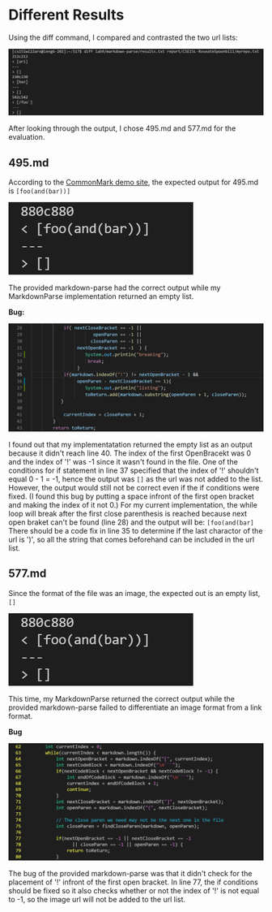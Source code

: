 # Different Results

Using the diff command, I compared and contrasted the two url lists:

![image](diff.jpg)

After looking through the output, I chose 495.md and 577.md for the evaluation.

## 495.md
According to the [CommonMark demo site](https://spec.commonmark.org/dingus/), the expected output for 495.md is `[foo(and(bar))]`

![image](880.jpg)

The provided markdown-parse had the correct output while my MarkdownParse implementation returned an empty list.

**Bug:**

![image](495Bug.jpg)

I found out that my implementatation returned the empty list as an output because it didn't reach line 40.
The index of the first OpenBracekt was 0 and the index of '!' was -1 since it wasn't found in the file. One of the conditions for if statement in line 37 specified that the index of '!' shouldn't equal 0 - 1 = -1, hence the output was `[]` as the url was not added to the list.
However, the output would still not be correct even if the if conditions were fixed. (I found this bug by putting a space infront of the first open bracket and making the index of it not 0.) For my current implementation, the while loop will break after the first close parenthesis is reached because next open braket can't be found (line 28) and the output will be: `[foo(and(bar]` There should be a code fix in line 35 to determine if the last charactor of the url is ')', so all the string that comes beforehand can be included in the url list.

## 577.md

Since the format of the file was an image, the expected out is an empty list, `[]`

![image](880.jpg)

This time, my MarkdownParse returned the correct output while the provided markdown-parse failed to differentiate an image format from a link format.

**Bug**

![image](577Bug.jpg)

The bug of the provided markdown-parse was that it didn't check for the placement of '!' infront of the first open bracket.
In line 77, the if conditions should be fixed so it also checks whether or not the index of '!' is not equal to -1, so the image url will not be added to the url list.
